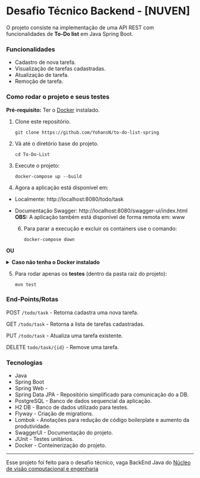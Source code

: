# Desafio Técnico Backend - [NUVEN]
O projeto consiste na implementação de uma API REST com funcionalidades de **To-Do list** em Java Spring Boot.

### Funcionalidades
- Cadastro de nova tarefa.
- Visualização de tarefas cadastradas.
- Atualização de tarefa.
- Remoção de tarefa.

### Como rodar o projeto e seus testes
**Pré-requisito:** Ter o [Docker](https://www.docker.com) instalado.
1. Clone este repositório.
   ```
   git clone https://github.com/YohansN/to-do-list-spring
   ```

2. Vá até o diretório base do projeto.
   ```
   cd To-Do-List
   ```

3. Execute o projeto:
   ```
   docker-compose up --build
   ```

4. Agora a aplicação está disponível em:
- Localmente: http://localhost:8080/todo/task
- Documentação Swagger: http://localhost:8080/swagger-ui/index.html
  **OBS:** A aplicação também está disponível de forma remota em: www

  6.  Para parar a execução e excluir os containers use o comando:
      ```
      docker-compose down
      ```
**OU**
<details>
	<summary><strong>Caso não tenha o Docker instalado</strong></summary>
	<p>Nesse caso é necessário a instalação das dependências e suas configurações:</p>
	<ul>
		<li>Java - SDK 21</li>
		<li>Maven</li>
		<li>PostgreSQL - Necessário modificações no arquivo application.properties</li>
	</ul>

3b. Faça o build do projeto:
```mvn clean package```

4b. Execute o projeto:
```java -jar target/To-Do-List-0.0.1-SNAPSHOT.jar```
</details>  

5. Para rodar apenas os **testes** (dentro da pasta raiz do projeto):
    ``` 
    mvn test
    ```

### End-Points/Rotas
POST ```/todo/task``` - Retorna cadastra uma nova tarefa.

GET ```/todo/task``` - Retorna a lista de tarefas cadastradas.

PUT ```/todo/task```  - Atualiza uma tarefa existente.

DELETE ```todo/task/{id}``` - Remove uma tarefa.

### Tecnologias
- Java
- Spring Boot
- Spring Web - 
- Spring Data JPA - Repositório simplificado para comunicação do a DB.
- PostgreSQL - Banco de dados sequencial da aplicação.
- H2 DB - Banco de dados utilizado para testes.
- Flyway - Criação de migrations.
- Lombok - Anotações para redução de código boilerplate e aumento da produtividade.
- SwaggerUI - Documentação do projeto.
- JUnit - Testes unitários.
- Docker - Conteinerização do projeto.


---
Esse projeto foi feito para o desafio técnico, vaga BackEnd Java do [Núcleo de visão computacional e engenharia](https://labnuven.com.br/)